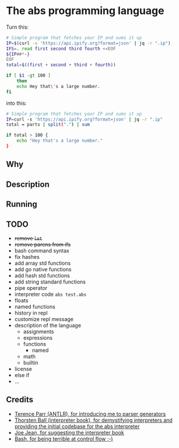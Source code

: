 # The abs programming language

Turn this:

``` bash
# Simple program that fetches your IP and sums it up
IP=$(curl -s 'https://api.ipify.org?format=json' | jq -r ".ip")
IFS=. read first second third fourth <<EOF
${IP##*-}
EOF
total=$((first + second + third + fourth))

if [ $1 -gt 100 ]
    then
    echo Hey that\'s a large number.
fi
```

into this:

``` bash
# Simple program that fetches your IP and sums it up
IP=curl -s 'https://api.ipify.org?format=json' | jq -r ".ip"
total = parts | split(".") | sum

if total > 100 {
    echo "Hey that's a large number."
}
```

## Why

## Description

## Running

## TODO

* ~~remove `let`~~
* ~~remove parens from ifs~~
* bash command syntax
* fix hashes
* add array std functions
* add go native functions
* add hash std functions
* add string standard functions
* pipe operator
* interpreter code `abs test.abs`
* floats
* named functions
* history in repl
* customize repl message
* description of the language
  * assignments
  * expressions
  * functions
    * named
  * math
  * builtin
* license
* else if
* ...


## Credits

* [Terence Parr (ANTLR), for introducing me to parser generators](https://www.antlr.org/)
* [Thorsten Ball (interpreter book), for demystifying interpreters and providing the initial codebase for the abs interpreter](https://interpreterbook.com/)
* [Joe Jean, for suggesting the interpreter book](https://www.joejean.net/)
* [Bash, for being terrible at control flow ;-)](https://en.wikipedia.org/wiki/Bash_(Unix_shell))